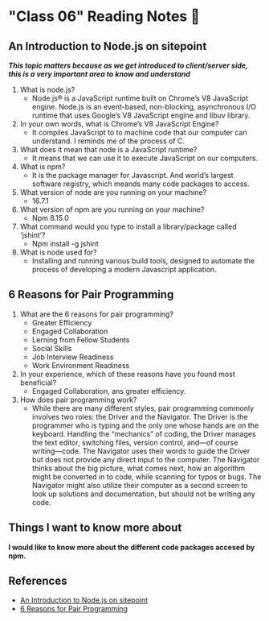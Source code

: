 # "Class 06" Reading Notes 📖

## An Introduction to Node.js on sitepoint

***This topic matters because as we get introduced to client/server side, this is a very important area to know and understand***

1. What is node.js?
   - Node.js® is a JavaScript runtime built on Chrome’s V8 JavaScript engine. Node.js is an event-based, non-blocking, asynchronous I/O runtime that uses Google’s V8 JavaScript engine and libuv library.
2. In your own words, what is Chrome’s V8 JavaScript Engine?
   - It compiles JavaScript to to machine code that our computer can understand. I reminds me of the process of C.
3. What does it mean that node is a JavaScript runtime?
   - It means that we can use it to execute JavaScript on our computers.
4. What is npm?
   - It is the package manager for Javascript. And world’s largest software registry, which meands many code packages to access.
5. What version of node are you running on your machine?
   - 16.7.1
6. What version of npm are you running on your machine?
   - Npm 8.15.0
7. What command would you type to install a library/package called ‘jshint’?
   - Npm install -g jshint
8. What is node used for?
   - Installing and running various build tools, designed to automate the process of developing a modern Javascript application.

## 6 Reasons for Pair Programming

1. What are the 6 reasons for pair programming?
   - Greater Efficiency
   - Engaged Collaboration
   - Lerning from Fellow Students
   - Social Skills
   - Job Interview Readiness
   - Work Environment Readiness
2. In your experience, which of these reasons have you found most beneficial?
   - Engaged Collaboration, ans greater efficiency.
3. How does pair programming work?
   - While there are many different styles, pair programming commonly involves two roles: the Driver and the Navigator. The Driver is the programmer who is typing and the only one whose hands are on the keyboard. Handling the “mechanics” of coding, the Driver manages the text editor, switching files, version control, and—of course writing—code. The Navigator uses their words to guide the Driver but does not provide any direct input to the computer. The Navigator thinks about the big picture, what comes next, how an algorithm might be converted in to code, while scanning for typos or bugs. The Navigator might also utilize their computer as a second screen to look up solutions and documentation, but should not be writing any code.

## Things I want to know more about

**I would like to know more about the different code packages accesed by npm.**

## References

- [An Introduction to Node.js on sitepoint](https://www.sitepoint.com/an-introduction-to-node-js/)
- [6 Reasons for Pair Programming](https://www.codefellows.org/blog/6-reasons-for-pair-programming/)
